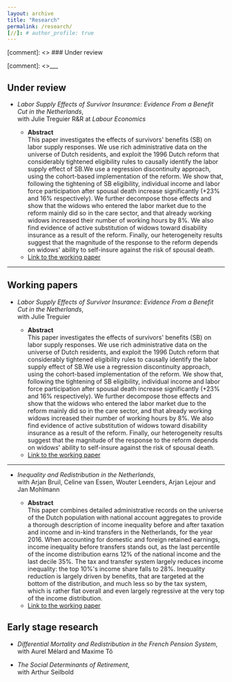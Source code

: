 ```yaml
---
layout: archive
title: "Research"
permalink: /research/
[//]: # author_profile: true
---
```



[comment]: <> ### Under review


[comment]: <>___


## Under review

- *Labor Supply Effects of Survivor Insurance:  Evidence From a Benefit Cut in the Netherlands*,  
with Julie Treguier
R&R at *Labour Economics*


    - **Abstract**  
 This paper investigates the effects of survivors' benefits (SB) on labor supply responses. We use rich administrative data on the universe of Dutch residents, and exploit the 1996 Dutch reform that considerably tightened eligibility rules to  causally identify the labor supply effect of SB.We use a regression discontinuity approach, using the cohort-based implementation of the reform. We show that, following the tightening of SB eligibility, individual income and labor force participation after spousal death increase significantly (+23% and 16% respectively).  We further decompose those effects and show that the widows who entered the labor market due to the reform mainly did so in the care sector, and that already working widows increased their number of working hours by 8%. We also find evidence of active substitution of widows toward disability insurance as a result of the reform. Finally, our heterogeneity results suggest that the magnitude of the response to the reform depends on widows' ability to self-insure against the risk of spousal death.
    - [Link to the working paper](https://www.cpb.nl/sites/default/files/omnidownload/CPB-Discussion-Paper-437-Labor-Supply-Effects-of-Survivor-Insurance.pdf)

___


## Working papers


- *Labor Supply Effects of Survivor Insurance:  Evidence From a Benefit Cut in the Netherlands*,  
with Julie Treguier 

    - **Abstract**  
 This paper investigates the effects of survivors' benefits (SB) on labor supply responses. We use rich administrative data on the universe of Dutch residents, and exploit the 1996 Dutch reform that considerably tightened eligibility rules to  causally identify the labor supply effect of SB.We use a regression discontinuity approach, using the cohort-based implementation of the reform. We show that, following the tightening of SB eligibility, individual income and labor force participation after spousal death increase significantly (+23% and 16% respectively).  We further decompose those effects and show that the widows who entered the labor market due to the reform mainly did so in the care sector, and that already working widows increased their number of working hours by 8%. We also find evidence of active substitution of widows toward disability insurance as a result of the reform. Finally, our heterogeneity results suggest that the magnitude of the response to the reform depends on widows' ability to self-insure against the risk of spousal death.
    - [Link to the working paper](https://www.cpb.nl/sites/default/files/omnidownload/CPB-Discussion-Paper-437-Labor-Supply-Effects-of-Survivor-Insurance.pdf)

___

- *Inequality and Redistribution in the Netherlands*,  
with  Arjan Bruil, Celine van Essen, Wouter Leenders, Arjan Lejour and Jan Mohlmann

    - **Abstract**  
This paper combines detailed administrative records on the universe of the Dutch population with national account aggregates to provide a thorough description of income inequality before and after taxation and income and in-kind transfers in the Netherlands, for the year 2016.  When accounting for domestic and foreign retained earnings, income inequality before transfers stands out, as the last percentile of the income distribution earns 12% of the national income and the last decile 35%.  The tax and transfer system largely reduces income inequality:  the top 10%'s income share falls to 28%.  Inequality reduction is largely driven by benefits, that are targeted at the bottom of the distribution, and much less so by the tax system, which is rather flat overall and even largely regressive at the very top of the income distribution. 
    - [Link to the working paper](https://www.cpb.nl/sites/default/files/omnidownload/CPB-Discussion-Paper-436-Inequality-and-Redistribution-in-the-Netherlands.pdf)

 

## Early stage research

- *Differential Mortality and Redistribution in the French Pension System*,  
with Aurel Mélard and Maxime Tô 

- *The Social Determinants of Retirement*,  
with Arthur Seilbold


